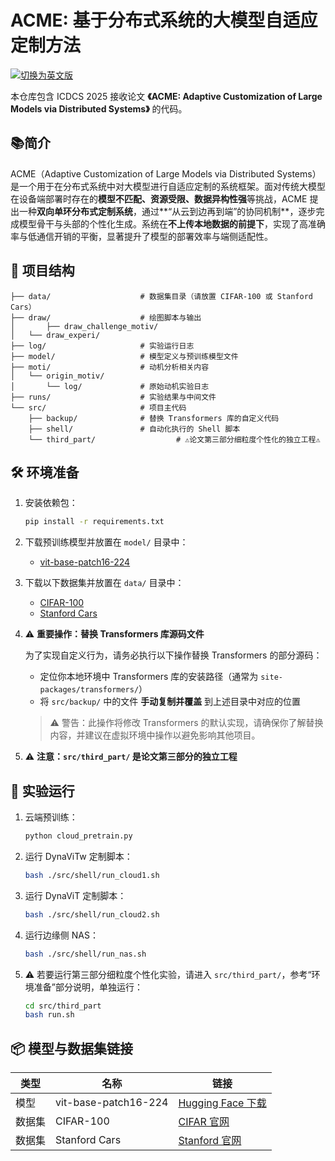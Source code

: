
# ACME: 基于分布式系统的大模型自适应定制方法

[![切换为英文版](https://img.shields.io/badge/GitHub-English-blue?logo=github)](./README.md)

本仓库包含 ICDCS 2025 接收论文 **《ACME: Adaptive Customization of Large Models via Distributed Systems》** 的代码。

## 📚简介

ACME（Adaptive Customization of Large Models via Distributed Systems）是一个用于在分布式系统中对大模型进行自适应定制的系统框架。面对传统大模型在设备端部署时存在的**模型不匹配、资源受限、数据异构性强**等挑战，ACME 提出一种**双向单环分布式定制系统**，通过**“从云到边再到端”的协同机制**，逐步完成模型骨干与头部的个性化生成。系统在**不上传本地数据的前提下**，实现了高准确率与低通信开销的平衡，显著提升了模型的部署效率与端侧适配性。

## 📁 项目结构

```
├── data/                    # 数据集目录（请放置 CIFAR-100 或 Stanford Cars）
├── draw/                    # 绘图脚本与输出
│		├── draw_challenge_motiv/            
│   └── draw_experi/ 
├── log/                     # 实验运行日志
├── model/                   # 模型定义与预训练模型文件
├── moti/                    # 动机分析相关内容
│   └── origin_motiv/
│       └── log/             # 原始动机实验日志
├── runs/                    # 实验结果与中间文件
└── src/                     # 项目主代码
    ├── backup/              # 替换 Transformers 库的自定义代码
    ├── shell/               # 自动化执行的 Shell 脚本
    └── third_part/					 # ⚠️论文第三部分细粒度个性化的独立工程⚠️
```

## 🛠️ 环境准备

1. 安装依赖包：

   ```bash
   pip install -r requirements.txt
   ```

2. 下载预训练模型并放置在 `model/` 目录中：

   - [vit-base-patch16-224](https://huggingface.co/google/vit-base-patch16-224)

3. 下载以下数据集并放置在 `data/` 目录中：

   - [CIFAR-100](https://www.cs.toronto.edu/~kriz/cifar.html)
   - [Stanford Cars](https://ai.stanford.edu/~jkrause/cars/car_dataset.html)

4. ⚠️ **重要操作：替换 Transformers 库源码文件**

   为了实现自定义行为，请务必执行以下操作替换 Transformers 的部分源码：

   - 定位你本地环境中 Transformers 库的安装路径（通常为 `site-packages/transformers/`）
   - 将 `src/backup/` 中的文件 **手动复制并覆盖** 到上述目录中对应的位置

   > ⚠ 警告：此操作将修改 Transformers 的默认实现，请确保你了解替换内容，并建议在虚拟环境中操作以避免影响其他项目。

5. ⚠️ **注意：`src/third_part/` 是论文第三部分的独立工程**

   


## 🚀 实验运行

1. 云端预训练：

   ```bash
   python cloud_pretrain.py
   ```

2. 运行 DynaViTw 定制脚本：

   ```bash
   bash ./src/shell/run_cloud1.sh
   ```

3. 运行 DynaViT 定制脚本：

   ```bash
   bash ./src/shell/run_cloud2.sh
   ```

4. 运行边缘侧 NAS：

   ```bash
   bash ./src/shell/run_nas.sh
   ```

5. ⚠️ 若要运行第三部分细粒度个性化实验，请进入 `src/third_part/`，参考“环境准备”部分说明，单独运行：

    ```bash
    cd src/third_part
    bash run.sh
    ```

## 📦 模型与数据集链接

| 类型 | 名称 | 链接 |
|------|------|------|
| 模型 | vit-base-patch16-224 | [Hugging Face 下载](https://huggingface.co/google/vit-base-patch16-224) |
| 数据集 | CIFAR-100 | [CIFAR 官网](https://www.cs.toronto.edu/~kriz/cifar.html) |
| 数据集 | Stanford Cars | [Stanford 官网](https://ai.stanford.edu/~jkrause/cars/car_dataset.html) |
